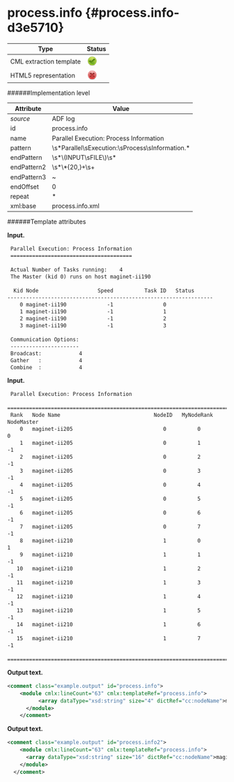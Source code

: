 # process.info {#process.info-d3e5710}


| Type                                                                                                                                                                                                  | Status                                                                                                                                                                                                |
|----|----|
| CML extraction template                                                                                                                                                                               | ![](/imgs/Total.png)                                                                                                                                                                                  |
| HTML5 representation                                                                                                                                                                                  | ![](/imgs/None.png)                                                                                                                                                                                   |

######Implementation level

| Attribute                                                                                                                                                                                             | Value                                                                                                                                                                                                 |
|----|----|
| *source*                                                                                                                                                                                              | ADF log                                                                                                                                                                                               |
| id                                                                                                                                                                                                    | process.info                                                                                                                                                                                          |
| name                                                                                                                                                                                                  | Parallel Execution: Process Information                                                                                                                                                               |
| pattern                                                                                                                                                                                               | \\s\*Parallel\\sExecution:\\sProcess\\sInformation.\*                                                                                                                                                 |
| endPattern                                                                                                                                                                                            | \\s\*\\(INPUT\\sFILE\\)\\s\*                                                                                                                                                                          |
| endPattern2                                                                                                                                                                                           | \\s\*\\\*{20,}+\\s+                                                                                                                                                                                   |
| endPattern3                                                                                                                                                                                           | \~                                                                                                                                                                                                    |
| endOffset                                                                                                                                                                                             | 0                                                                                                                                                                                                     |
| repeat                                                                                                                                                                                                | \*                                                                                                                                                                                                    |
| xml:base                                                                                                                                                                                              | process.info.xml                                                                                                                                                                                      |

######Template attributes

**Input.**

     Parallel Execution: Process Information
     =======================================

     Actual Number of Tasks running:    4
     The Master (kid 0) runs on host maginet-ii190

      Kid Node                   Speed          Task ID   Status
    ------------------------------------------------------------------
        0 maginet-ii190             -1                0
        1 maginet-ii190             -1                1
        2 maginet-ii190             -1                2
        3 maginet-ii190             -1                3
     
     Communication Options:
     ----------------------
     Broadcast:            4
     Gather   :            4
     Combine  :            4    
        

**Input.**

     Parallel Execution: Process Information
     ==============================================================================
     Rank   Node Name                              NodeID   MyNodeRank  NodeMaster
        0   maginet-ii205                             0          0          0
        1   maginet-ii205                             0          1         -1
        2   maginet-ii205                             0          2         -1
        3   maginet-ii205                             0          3         -1
        4   maginet-ii205                             0          4         -1
        5   maginet-ii205                             0          5         -1
        6   maginet-ii205                             0          6         -1
        7   maginet-ii205                             0          7         -1
        8   maginet-ii210                             1          0          1
        9   maginet-ii210                             1          1         -1
       10   maginet-ii210                             1          2         -1
       11   maginet-ii210                             1          3         -1
       12   maginet-ii210                             1          4         -1
       13   maginet-ii210                             1          5         -1
       14   maginet-ii210                             1          6         -1
       15   maginet-ii210                             1          7         -1
     ==============================================================================
        

**Output text.**

```xml
<comment class="example.output" id="process.info">      
    <module cmlx:lineCount="63" cmlx:templateRef="process.info"> 
          <array dataType="xsd:string" size="4" dictRef="cc:nodeName">maginet-ii190 maginet-ii190 maginet-ii190 maginet-ii190</array> 
      </module>        
    </comment>
```

**Output text.**

```xml
<comment class="example.output" id="process.info2">     
    <module cmlx:lineCount="63" cmlx:templateRef="process.info"> 
      <array dataType="xsd:string" size="16" dictRef="cc:nodeName">maginet-ii205 maginet-ii205 maginet-ii205 maginet-ii205 maginet-ii205 maginet-ii205 maginet-ii205 maginet-ii205 maginet-ii210 maginet-ii210 maginet-ii210 maginet-ii210 maginet-ii210 maginet-ii210 maginet-ii210 maginet-ii210</array> 
    </module>      
  </comment>
```
